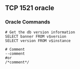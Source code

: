 ## TCP 1521 oracle

### Oracle Commands
```
# Get the db version information
SELECT banner FROM v$version
SELECT version FROM v$instance

# Comment
--comment
#or
/*comment*/
```
